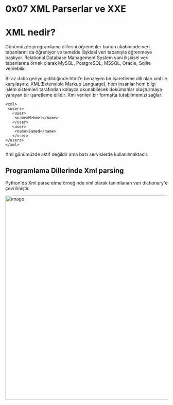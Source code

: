 # **0x07 XML Parserlar ve XXE**

# **XML nedir?**

Günümüzde programlama dillerini öğrenenler bunun akabininde veri tabanlarını da öğreniyor ve temelde ilişkisel veri tabanıyla öğrenmeye başlıyor. Relational Database 
Management System yani ilişkisel veri tabanlarına örnek olarak MySQL, PostgreSQL, MSSQL, Oracle, Sqlite verilebilir. 

Biraz daha geriye gidildiğinde html'e benzeyen bir işaretleme dili olan xml ile karşılaşırız. XML(Extensible Markup Language), hem insanlar hem bilgi işlem sistemleri 
tarafından kolayca okunabilecek dokümanlar oluşturmaya yarayan bir işaretleme dilidir. Xml verileri bir formatta tutabilmemizi sağlar. 

```
<xml>
 <users>
   <user>
    <name>Mehmet</name>
   </user>
   <user>
    <name>Samed</name>
   </user>
</users>
</xml>
```

Xml günümüzde aktif değildir ama bazı servislerde kullanılmaktadır. 

## **Programlama Dillerinde Xml parsing**

Python'da Xml parse etme örneğinde xml olarak tanımlanan veri dictionary'e çevrilmiştir.

<img width="678" height="636" alt="image" src="https://github.com/user-attachments/assets/3c0655aa-c4f6-4d4d-9715-a4a0ee452c64" />
